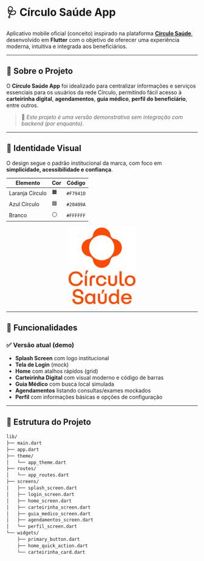 # 🩺 Círculo Saúde App

Aplicativo mobile oficial (conceito) inspirado na plataforma [**Círculo Saúde**](https://circulosaude.com.br/), desenvolvido em **Flutter** com o objetivo de oferecer uma experiência moderna, intuitiva e integrada aos beneficiários.

---

## 📱 Sobre o Projeto

O **Círculo Saúde App** foi idealizado para centralizar informações e serviços essenciais para os usuários da rede Círculo, permitindo fácil acesso à **carteirinha digital**, **agendamentos**, **guia médico**, **perfil do beneficiário**, entre outros.

> 🔸 *Este projeto é uma versão demonstrativa sem integração com backend (por enquanto).*

---

## 🎨 Identidade Visual

O design segue o padrão institucional da marca, com foco em **simplicidade, acessibilidade e confiança**.

| Elemento | Cor | Código |
|-----------|------|--------|
| Laranja Círculo | 🟧 | `#F7941D` |
| Azul Círculo | 🟦 | `#20409A` |
| Branco | ⚪ | `#FFFFFF` |

<p align="center">
  <img src="assets/images/logo.png" width="180" alt="Círculo Saúde Logo"/>
</p>

---

## 🧭 Funcionalidades

### ✅ Versão atual (demo)
- **Splash Screen** com logo institucional  
- **Tela de Login** (mock)  
- **Home** com atalhos rápidos (grid)  
- **Carteirinha Digital** com visual moderno e código de barras  
- **Guia Médico** com busca local simulada  
- **Agendamentos** listando consultas/exames mockados  
- **Perfil** com informações básicas e opções de configuração  

---

## 🧱 Estrutura do Projeto

```bash
lib/
├── main.dart
├── app.dart
├── theme/
│   └── app_theme.dart
├── routes/
│   └── app_routes.dart
├── screens/
│   ├── splash_screen.dart
│   ├── login_screen.dart
│   ├── home_screen.dart
│   ├── carteirinha_screen.dart
│   ├── guia_medico_screen.dart
│   ├── agendamentos_screen.dart
│   └── perfil_screen.dart
└── widgets/
    ├── primary_button.dart
    ├── home_quick_action.dart
    └── carteirinha_card.dart

